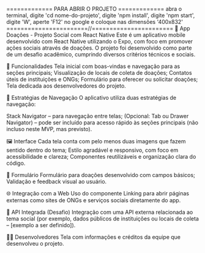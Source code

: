 ============= PARA ABRIR O PROJETO =============
abra o terminal, digite 'cd nome-do-projeto', digite 'npm install', digite 'npm start', digite 'W', aperte 'F12' no google e coloque nas dimensões '400x832'
=======================//=======================
🤝 App Doações - Projeto Social com React Native
Este é um aplicativo mobile desenvolvido com React Native utilizando o Expo, com foco em promover ações sociais através de doações. O projeto foi desenvolvido como parte de um desafio acadêmico, cumprindo diversos critérios técnicos e sociais.

📱 Funcionalidades
Tela inicial com boas-vindas e navegação para as seções principais;
Visualização de locais de coleta de doações;
Contatos úteis de instituições e ONGs;
Formulário para oferecer ou solicitar doações;
Tela dedicada aos desenvolvedores do projeto.

🧭 Estratégias de Navegação
O aplicativo utiliza duas estratégias de navegação:

Stack Navigator – para navegação entre telas;
(Opcional: Tab ou Drawer Navigator) – pode ser incluído para acesso rápido às seções principais (não incluso neste MVP, mas previsto).

🖼️ Interface
Cada tela conta com pelo menos duas imagens que fazem sentido dentro do tema;
Estilo agradável e responsivo, com foco em acessibilidade e clareza;
Componentes reutilizáveis e organização clara do código.

📝 Formulário
Formulário para doações desenvolvido com campos básicos;
Validação e feedback visual ao usuário.

🌐 Integração com a Web
Uso do componente Linking para abrir páginas externas como sites de ONGs e serviços sociais diretamente do app.

🔌 API Integrada (Desafio)
Integração com uma API externa relacionada ao tema social (por exemplo, dados públicos de instituições ou locais de coleta – [exemplo a ser definido]).

👨‍💻 Desenvolvedores
Tela com informações e créditos da equipe que desenvolveu o projeto.
